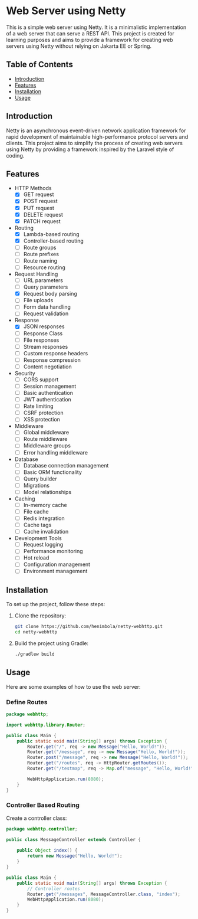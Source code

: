 # Web Server using Netty

This is a simple web server using Netty. It is a minimalistic implementation of a web server that can serve a REST API. This project is created for learning purposes and aims to provide a framework for creating web servers using Netty without relying on Jakarta EE or Spring.

## Table of Contents
- [Introduction](#introduction)
- [Features](#features)
- [Installation](#installation)
- [Usage](#usage)

## Introduction

Netty is an asynchronous event-driven network application framework for rapid development of maintainable high-performance protocol servers and clients. This project aims to simplify the process of creating web servers using Netty by providing a framework inspired by the Laravel style of coding.

## Features
- HTTP Methods
  - [x] GET request
  - [x] POST request
  - [x] PUT request
  - [x] DELETE request
  - [x] PATCH request

- Routing
  - [x] Lambda-based routing
  - [x] Controller-based routing
  - [ ] Route groups
  - [ ] Route prefixes
  - [ ] Route naming
  - [ ] Resource routing

- Request Handling
  - [ ] URL parameters
  - [ ] Query parameters
  - [x] Request body parsing
  - [ ] File uploads
  - [ ] Form data handling
  - [ ] Request validation

- Response
  - [x] JSON responses
  - [ ] Response Class
  - [ ] File responses
  - [ ] Stream responses
  - [ ] Custom response headers
  - [ ] Response compression
  - [ ] Content negotiation

- Security
  - [ ] CORS support
  - [ ] Session management
  - [ ] Basic authentication
  - [ ] JWT authentication
  - [ ] Rate limiting
  - [ ] CSRF protection
  - [ ] XSS protection

- Middleware
  - [ ] Global middleware
  - [ ] Route middleware
  - [ ] Middleware groups
  - [ ] Error handling middleware

- Database
  - [ ] Database connection management
  - [ ] Basic ORM functionality
  - [ ] Query builder
  - [ ] Migrations
  - [ ] Model relationships

- Caching
  - [ ] In-memory cache
  - [ ] File cache
  - [ ] Redis integration
  - [ ] Cache tags
  - [ ] Cache invalidation

- Development Tools
  - [ ] Request logging
  - [ ] Performance monitoring
  - [ ] Hot reload
  - [ ] Configuration management
  - [ ] Environment management

## Installation

To set up the project, follow these steps:

1. Clone the repository:
    ```sh
    git clone https://github.com/henimbola/netty-webhttp.git
    cd netty-webhttp
    ```

2. Build the project using Gradle:
    ```sh
    ./gradlew build
    ```

## Usage

Here are some examples of how to use the web server:

### Define Routes

```java
package webhttp;

import webhttp.library.Router;

public class Main {
    public static void main(String[] args) throws Exception {
        Router.get("/", req -> new Message("Hello, World!"));
        Router.get("/message", req -> new Message("Hello, World!"));
        Router.post("/message", req -> new Message("Hello, World!"));
        Router.get("/routes", req -> HttpRouter.getRoutes());
        Router.get("/testmap", req -> Map.of("message", "Hello, World!", "status", 200));

        WebHttpApplication.run(8080);
    }
}
```

### Controller Based Routing

Create a controller class:

```java
package webhttp.controller;

public class MessageController extends Controller {
    
    public Object index() {
        return new Message("Hello, World!");
    }
}
```

```java	
public class Main {
    public static void main(String[] args) throws Exception {
        // Controller routes
        Router.get("/messages", MessageController.class, "index");        
        WebHttpApplication.run(8080);
    }
}
```
